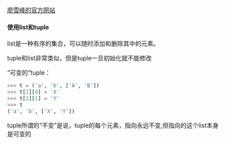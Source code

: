 [廖雪峰的官方网站](https://www.liaoxuefeng.com/)

#### 使用list和tuple

list是一种有序的集合，可以随时添加和删除其中的元素。

tuple和list非常类似，但是tuple一旦初始化就不能修改

“可变的”tuple：

```python
>>> t = ('a', 'b', ['A', 'B'])
>>> t[2][0] = 'X'
>>> t[2][1] = 'Y'
>>> t
('a', 'b', ['X', 'Y'])
```

tuple所谓的“不变”是说，tuple的每个元素，指向永远不变,但指向的这个list本身是可变的


